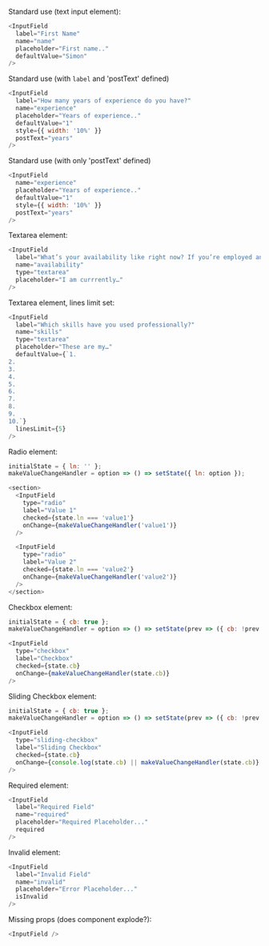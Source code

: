 Standard use (text input element):

```js
<InputField
  label="First Name"
  name="name"
  placeholder="First name.."
  defaultValue="Simon"
/>
```

Standard use (with `label` and 'postText' defined)

```js
<InputField
  label="How many years of experience do you have?"
  name="experience"
  placeholder="Years of experience.."
  defaultValue="1"
  style={{ width: '10%' }}
  postText="years"
/>
```

Standard use (with only 'postText' defined)

```js
<InputField
  name="experience"
  placeholder="Years of experience.."
  defaultValue="1"
  style={{ width: '10%' }}
  postText="years"
/>
```

Textarea element:

```js
<InputField
  label="What’s your availability like right now? If you’re employed and would need to give a notice, how long would that take?"
  name="availability"
  type="textarea"
  placeholder="I am currrently…"
/>
```

Textarea element, lines limit set:

```js
<InputField
  label="Which skills have you used professionally?"
  name="skills"
  type="textarea"
  placeholder="These are my…"
  defaultValue={`1.
2.
3.
4.
5.
6.
7.
8.
9.
10.`}
  linesLimit={5}
/>
```

Radio element:

```js
initialState = { ln: '' };
makeValueChangeHandler = option => () => setState({ ln: option });

<section>
  <InputField
    type="radio"
    label="Value 1"
    checked={state.ln === 'value1'}
    onChange={makeValueChangeHandler('value1')}
  />

  <InputField
    type="radio"
    label="Value 2"
    checked={state.ln === 'value2'}
    onChange={makeValueChangeHandler('value2')}
  />
</section>
```

Checkbox element:

```js
initialState = { cb: true };
makeValueChangeHandler = option => () => setState(prev => ({ cb: !prev.cb }));

<InputField
  type="checkbox"
  label="Checkbox"
  checked={state.cb}
  onChange={makeValueChangeHandler(state.cb)}
/>
```

Sliding Checkbox element:

```js
initialState = { cb: true };
makeValueChangeHandler = option => () => setState(prev => ({ cb: !prev.cb }));

<InputField
  type="sliding-checkbox"
  label="Sliding Checkbox"
  checked={state.cb}
  onChange={console.log(state.cb) || makeValueChangeHandler(state.cb)}
/>
```

Required element:

```js
<InputField
  label="Required Field"
  name="required"
  placeholder="Required Placeholder..."
  required
/>
```

Invalid element:

```js
<InputField
  label="Invalid Field"
  name="invalid"
  placeholder="Error Placeholder..."
  isInvalid
/>
```

Missing props (does component explode?):

```js
<InputField />
```
